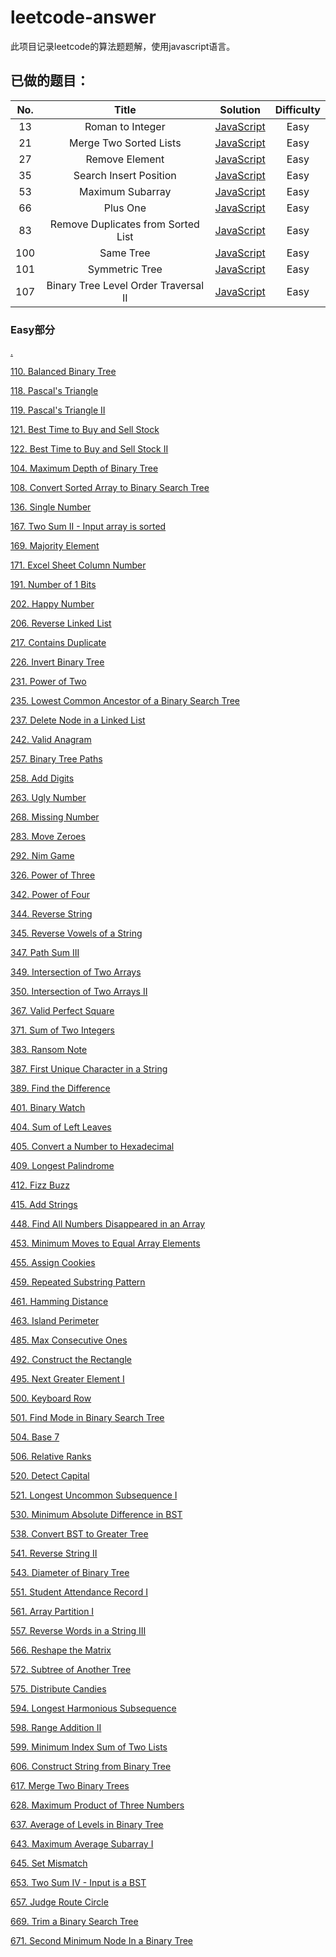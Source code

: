 # leetcode-answer
此项目记录leetcode的算法题题解，使用javascript语言。

## 已做的题目：

| No.  |               Title                |                 Solution                 | Difficulty |
| :--: | :--------------------------------: | :--------------------------------------: | :--------: |
|  13  |          Roman to Integer          | [JavaScript](https://github.com/laizimo/leetcode-answer/blob/master/eighth%20day/Roman%20to%20Integer.md) |    Easy    |
|  21  |       Merge Two Sorted Lists       | [JavaScript](https://github.com/laizimo/leetcode-answer/blob/master/thirteenth%20day/Merge%20Two%20Sorted%20Lists.md) |    Easy    |
|  27  |           Remove Element           | [JavaScript](https://github.com/laizimo/leetcode-answer/blob/master/thirteenth%20day/Remove%20Element.md) |    Easy    |
|  35  |       Search Insert Position       | [JavaScript](https://github.com/laizimo/leetcode-answer/blob/master/thirteenth%20day/Search%20Insert%20Position.md) |    Easy    |
|  53  |          Maximum Subarray          | [JavaScript](https://github.com/laizimo/leetcode-answer/blob/master/thirteenth%20day/Maximum%20Subarray.md) |    Easy    |
|  66  |              Plus One              | [JavaScript](https://github.com/laizimo/leetcode-answer/blob/master/fourteenth%20day/Plus%20One.md) |    Easy    |
|  83  | Remove Duplicates from Sorted List | [JavaScript](https://github.com/laizimo/leetcode-answer/blob/master/twelveth%20day/Remove%20Duplicates%20from%20Sorted%20List.md) |    Easy    |
| 100  |             Same Tree              | [JavaScript](https://github.com/laizimo/leetcode-answer/blob/master/eighth%20day/Same%20Tree.md) |    Easy    |
| 101  |           Symmetric Tree           | [JavaScript](https://github.com/laizimo/leetcode-answer/blob/master/thirteenth%20day/Symmetric%20Tree.md) |    Easy    |
| 107  |           Binary Tree Level Order Traversal II           | [JavaScript](https://github.com/laizimo/leetcode-answer/blob/master/twelveth%20day/Binary%20Tree%20Level%20Order%20Traversal%20II.md) |    Easy    |



### Easy部分

[. ]()

[110. Balanced Binary Tree](https://github.com/laizimo/leetcode-answer/blob/master/first%20day/Balanced%20Binary%20Tree.md)

[118. Pascal's Triangle](https://github.com/laizimo/leetcode-answer/blob/master/fourteenth%20day/Pascal's%20Triangle.md)

[119. Pascal's Triangle II](https://github.com/laizimo/leetcode-answer/blob/master/fourteenth%20day/Pascal's%20Triangle%20II.md)

[121. Best Time to Buy and Sell Stock](https://github.com/laizimo/leetcode-answer/blob/master/eleventh%20day/Best%20Time%20to%20Buy%20and%20Sell%20Stock.md)

[122. Best Time to Buy and Sell Stock II](https://github.com/laizimo/leetcode-answer/blob/master/sixth%20day/Best%20Time%20to%20Buy%20and%20Sell%20Stock%20II.md)

[104. Maximum Depth of Binary Tree](https://github.com/laizimo/leetcode-answer/blob/master/third%20day/Maximum%20Depth%20of%20Binary%20Tree.md)

[108. Convert Sorted Array to Binary Search Tree](https://github.com/laizimo/leetcode-answer/blob/master/eleventh%20day/Convert%20Sorted%20Array%20to%20Binary%20Search%20Tree.md)

[136. Single Number](https://github.com/laizimo/leetcode-answer/blob/master/third%20day/Single%20Number.md)

[167. Two Sum II - Input array is sorted](https://github.com/laizimo/leetcode-answer/blob/master/sixth%20day/Two%20Sum%20II%20-%20Input%20array%20is%20sorted.md)

[169. Majority Element](https://github.com/laizimo/leetcode-answer/blob/master/seventh%20day/Majority%20Element.md)

[171. Excel Sheet Column Number](https://github.com/laizimo/leetcode-answer/blob/master/sixth%20day/Excel%20Sheet%20Column%20Number.md)

[191. Number of 1 Bits](https://github.com/laizimo/leetcode-answer/blob/master/thirteenth%20day/Number%20of%201%20Bits.md)

[202. Happy Number](https://github.com/laizimo/leetcode-answer/blob/master/eleventh%20day/Happy%20Number.md)

[206. Reverse Linked List](https://github.com/laizimo/leetcode-answer/blob/master/ninth%20day/Reverse%20Linked%20List.md)

[217. Contains Duplicate](https://github.com/laizimo/leetcode-answer/blob/master/ninth%20day/Contains%20Duplicate.md)

[226. Invert Binary Tree](https://github.com/laizimo/leetcode-answer/blob/master/fourth%20day/Invert%20Binary%20Tree.md)

[231. Power of Two](https://github.com/laizimo/leetcode-answer/blob/master/twelveth%20day/Power%20of%20Two.md)

[235. Lowest Common Ancestor of a Binary Search Tree](https://github.com/laizimo/leetcode-answer/blob/master/thirteenth%20day/Lowest%20Common%20Ancestor%20of%20a%20Binary%20Search%20Tree.md)

[237. Delete Node in a Linked List](https://github.com/laizimo/leetcode-answer/blob/master/eighth%20day/Delete%20Node%20in%20a%20Linked%20List.md)

[242. Valid Anagram](https://github.com/laizimo/leetcode-answer/blob/master/eighth%20day/Valid%20Anagram.md)

[257. Binary Tree Paths](https://github.com/laizimo/leetcode-answer/blob/master/thirteenth%20day/Binary%20Tree%20Paths.md)

[258. Add Digits](https://github.com/laizimo/leetcode-answer/blob/master/fourth%20day/Add%20Digits.md)

[263. Ugly Number](https://github.com/laizimo/leetcode-answer/blob/master/thirteenth%20day/Ugly%20Number.md)

[268. Missing Number](https://github.com/laizimo/leetcode-answer/blob/master/tenth%20day/Missing%20Number.md)

[283. Move Zeroes](https://github.com/laizimo/leetcode-answer/blob/master/fifth%20day/Move%20Zeroes.md)

[292. Nim Game](https://github.com/laizimo/leetcode-answer/blob/master/third%20day/Nim%20Game.md)

[326. Power of Three](https://github.com/laizimo/leetcode-answer/blob/master/twelveth%20day/Power%20of%20Three.md)

[342. Power of Four](https://github.com/laizimo/leetcode-answer/blob/master/fourteenth%20day/Power%20of%20Four.md)

[344. Reverse String](https://github.com/laizimo/leetcode-answer/blob/master/second%20day/Reverse%20String.md)

[345. Reverse Vowels of a String](https://github.com/laizimo/leetcode-answer/blob/master/fourteenth%20day/Reverse%20Vowels%20of%20a%20String.md)

[347. Path Sum III](https://github.com/laizimo/leetcode-answer/blob/master/thirteenth%20day/Path%20Sum%20III.md)

[349. Intersection of Two Arrays](https://github.com/laizimo/leetcode-answer/blob/master/sixth%20day/Intersection%20of%20Two%20Arrays.md)

[350. Intersection of Two Arrays II](https://github.com/laizimo/leetcode-answer/blob/master/tenth%20day/Intersection%20of%20Two%20Arrays%20II.md)

[367. Valid Perfect Square](https://github.com/laizimo/leetcode-answer/blob/master/fourteenth%20day/Valid%20Perfect%20Square.md)

[371. Sum of Two Integers](https://github.com/laizimo/leetcode-answer/blob/master/fourth%20day/Sum%20of%20Two%20Integers.md)

[383. Ransom Note](https://github.com/laizimo/leetcode-answer/blob/master/sixth%20day/Ransom%20Note.md)

[387. First Unique Character in a String](https://github.com/laizimo/leetcode-answer/blob/master/seventh%20day/First%20Unique%20Character%20in%20a%20String.md)

[389. Find the Difference](https://github.com/laizimo/leetcode-answer/blob/master/fifth%20day/Find%20the%20Difference.md)

[401. Binary Watch](https://github.com/laizimo/leetcode-answer/blob/master/tenth%20day/Binary%20Watch.md)

[404. Sum of Left Leaves](https://github.com/laizimo/leetcode-answer/blob/master/seventh%20day/Sum%20of%20Left%20Leaves.md)

[405. Convert a Number to Hexadecimal](https://github.com/laizimo/leetcode-answer/blob/master/eleventh%20day/Convert%20a%20Number%20to%20Hexadecimal.md)

[409. Longest Palindrome](https://github.com/laizimo/leetcode-answer/blob/master/ninth%20day/Longest%20Palindrome.md)

[412. Fizz Buzz](https://github.com/laizimo/leetcode-answer/blob/master/second%20day/Fizz%20Buzz.md)

[415. Add Strings](https://github.com/laizimo/leetcode-answer/blob/master/eleventh%20day/Add%20Strings.md)

[448. Find All Numbers Disappeared in an Array](https://github.com/laizimo/leetcode-answer/blob/master/fourth%20day/Find%20All%20Numbers%20Disappeared%20in%20an%20Array.md)

[453. Minimum Moves to Equal Array Elements](https://github.com/laizimo/leetcode-answer/blob/master/sixth%20day/Minimum%20Moves%20to%20Equal%20Array%20Elements.md)

[455. Assign Cookies](https://github.com/laizimo/leetcode-answer/blob/master/tenth%20day/Assign%20Cookies.md)

[459. Repeated Substring Pattern](https://github.com/laizimo/leetcode-answer/blob/master/fourteenth%20day/Repeated%20Substring%20Pattern.md)

[461. Hamming Distance](https://github.com/laizimo/leetcode-answer/blob/master/first%20day/hamming%20distance.md)

[463. Island Perimeter](https://github.com/laizimo/leetcode-answer/blob/master/third%20day/Island%20Perimeter.md)

[485. Max Consecutive Ones](https://github.com/laizimo/leetcode-answer/blob/master/third%20day/Max%20Consecutive%20Ones.md)

[492. Construct the Rectangle](https://github.com/laizimo/leetcode-answer/blob/master/fifth%20day/Construct%20the%20Rectangle.md)

[495. Next Greater Element I](https://github.com/laizimo/leetcode-answer/blob/master/third%20day/Next%20Greater%20Element%20I.md)

[500. Keyboard Row](https://github.com/laizimo/leetcode-answer/blob/master/second%20day/Keyboard%20Row.md)

[501. Find Mode in Binary Search Tree](https://github.com/laizimo/leetcode-answer/blob/master/fourteenth%20day/Find%20Mode%20in%20Binary%20Search%20Tree.md)

[504. Base 7](https://github.com/laizimo/leetcode-answer/blob/master/tenth%20day/Base%207.md)

[506. Relative Ranks](https://github.com/laizimo/leetcode-answer/blob/master/eighth%20day/Relative%20Ranks.md)

[520. Detect Capital](https://github.com/laizimo/leetcode-answer/blob/master/fourth%20day/Detect%20Capital.md)

[521. Longest Uncommon Subsequence I](https://github.com/laizimo/leetcode-answer/blob/master/sixth%20day/Longest%20Uncommon%20Subsequence%20I.md)

[530. Minimum Absolute Difference in BST](https://github.com/laizimo/leetcode-answer/blob/master/sixth%20day/Minimum%20Absolute%20Difference%20in%20BST.md)

[538. Convert BST to Greater Tree](https://github.com/laizimo/leetcode-answer/blob/master/sixth%20day/Convert%20BST%20to%20Greater%20Tree.md)

[541. Reverse String II](https://github.com/laizimo/leetcode-answer/blob/master/tenth%20day/Reverse%20String%20II.md)

[543. Diameter of Binary Tree](https://github.com/laizimo/leetcode-answer/blob/master/tenth%20day/Diameter%20of%20Binary%20Tree.md)

[551. Student Attendance Record I](https://github.com/laizimo/leetcode-answer/blob/master/tenth%20day/Student%20Attendance%20Record%20I.md)

[561. Array Partition I](https://github.com/laizimo/leetcode-answer/blob/master/first%20day/Array%20Partition%20I.md)

[557. Reverse Words in a String III](https://github.com/laizimo/leetcode-answer/blob/master/second%20day/Reverse%20Words%20in%20a%20String%20III.md)

[566. Reshape the Matrix](https://github.com/laizimo/leetcode-answer/blob/master/second%20day/Reshape%20the%20Matrix.md)

[572. Subtree of Another Tree](https://github.com/laizimo/leetcode-answer/blob/master/twelveth%20day/Subtree%20of%20Another%20Tree.md)

[575. Distribute Candies](https://github.com/laizimo/leetcode-answer/blob/master/second%20day/Distribute%20Candies.md)

[594. Longest Harmonious Subsequence](https://github.com/laizimo/leetcode-answer/blob/master/eleventh%20day/Longest%20Harmonious%20Subsequence.md)

[598. Range Addition II](https://github.com/laizimo/leetcode-answer/blob/master/fifth%20day/Range%20Addition%20II.md)

[599. Minimum Index Sum of Two Lists](https://github.com/laizimo/leetcode-answer/blob/master/eighth%20day/Minimum%20Index%20Sum%20of%20Two%20Lists.md)

[606. Construct String from Binary Tree](https://github.com/laizimo/leetcode-answer/blob/master/fifth%20day/Construct%20String%20from%20Binary%20Tree.md)

[617. Merge Two Binary Trees](https://github.com/laizimo/leetcode-answer/blob/master/first%20day/Merge%20Two%20Binary%20Tree.md)

[628. Maximum Product of Three Numbers](https://github.com/laizimo/leetcode-answer/blob/master/tenth%20day/Maximum%20Product%20of%20Three%20Numbers.md)

[637. Average of Levels in Binary Tree](https://github.com/laizimo/leetcode-answer/blob/master/third%20day/Average%20of%20Levels%20in%20Binary%20Tree.md)

[643. Maximum Average Subarray I](https://github.com/laizimo/leetcode-answer/blob/master/fourteenth%20day/Maximum%20Average%20Subarray%20I.md)

[645. Set Mismatch](https://github.com/laizimo/leetcode-answer/blob/master/twelveth%20day/Set%20Mismatch.md)

[653. Two Sum IV - Input is a BST](https://github.com/laizimo/leetcode-answer/blob/master/fifth%20day/Two%20Sum%20IV%20-%20Input%20is%20a%20BST.md)

[657. Judge Route Circle](https://github.com/laizimo/leetcode-answer/blob/master/first%20day/Judge%20Route%20Circle.md)

[669. Trim a Binary Search Tree](https://github.com/laizimo/leetcode-answer/blob/master/second%20day/Trim%20a%20Binary%20Search%20Tree.md)

[671. Second Minimum Node In a Binary Tree](https://github.com/laizimo/leetcode-answer/blob/master/eleventh%20day/Second%20Minimum%20Node%20In%20a%20Binary%20Tree.md)
